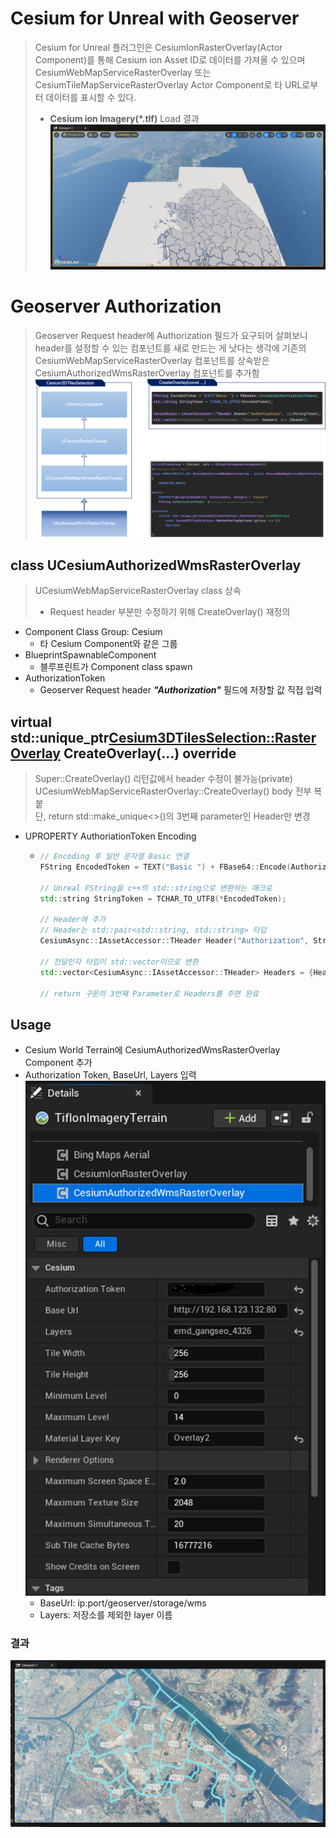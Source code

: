 # Cesium for Unreal with Geoserver
> Cesium for Unreal 플러그인은 CesiumIonRasterOverlay(Actor Component)를 통해 Cesium ion Asset ID로 데이터를 가져올 수 있으며   
> CesiumWebMapServiceRasterOverlay 또는 CesiumTileMapServiceRasterOverlay Actor Component로 타 URL로부터 데이터를 표시할 수 있다.   
> - **Cesium ion Imagery(\*.tlf)** Load 결과
> ![](github_resources/GeoserverNotAuth.png)

# Geoserver Authorization
> Geoserver Request header에 Authorization 필드가 요구되어 살펴보니 header를 설정할 수 있는 컴포넌트를 
> 새로 만드는 게 낫다는 생각에 기존의 CesiumWebMapServiceRasterOverlay 컴포넌트를 상속받은 CesiumAuthorizedWmsRasterOverlay 컴포넌트를 추가함   
> ![](github_resources/GeoserverOverlay.png)

## class UCesiumAuthorizedWmsRasterOverlay
> UCesiumWebMapServiceRasterOverlay class 상속 
> - Request header 부분만 수정하기 위해 CreateOverlay() 재정의
- Component Class Group: Cesium
  - 타 Cesium Component와 같은 그룹
- BlueprintSpawnableComponent
  - 블루프린트가 Component class spawn
- AuthorizationToken
  - Geoserver Request header ***"Authorization"*** 필드에 저장할 값 직접 입력

## virtual std::unique_ptr<Cesium3DTilesSelection::RasterOverlay> CreateOverlay(...) override
> Super::CreateOverlay() 리턴값에서 header 수정이 불가능(private)   
> UCesiumWebMapServiceRasterOverlay::CreateOverlay() body 전부 복붙   
> 단, return std::make_unique<>()의 3번째 parameter인 Header만 변경

- UPROPERTY AuthoriationToken Encoding
  - ```c++
    // Encoding 후 일반 문자열 Basic 연결
    FString EncodedToken = TEXT("Basic ") + FBase64::Encode(AuthorizationToken);
    
    // Unreal FString을 c++의 std::string으로 변환하는 매크로
    std::string StringToken = TCHAR_TO_UTF8(*EncodedToken);
    
    // Header에 추가
    // Header는 std::pair<std::string, std::string> 타입
    CesiumAsync::IAssetAccessor::THeader Header("Authorization", StringToken);
    
    // 전달인자 타입이 std::vector이므로 변환
    std::vector<CesiumAsync::IAssetAccessor::THeader> Headers = {Header};
    
    // return 구문의 3번째 Parameter로 Headers를 주면 완료
    ```

## Usage
- Cesium World Terrain에 CesiumAuthorizedWmsRasterOverlay Component 추가
- Authorization Token, BaseUrl, Layers 입력   
![](github_resources/GeoserverComp.png)
  - BaseUrl: ip:port/geoserver/storage/wms
  - Layers: 저장소를 제외한 layer 이름

### 결과
![](github_resources/GeoserverResult.png)




